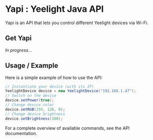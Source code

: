 # Yapi : Yeelight Java API
Yapi is an API that lets you control different Yeelight devices via Wi-Fi.

## Get Yapi
*In progress...*


## Usage / Example
Here is a simple example of how to use the API:
```java
// Instantiate your device (with its IP)
YeelightDevice device = new YeelightDevice("192.168.1.47");
// Switch on the device
device.setPower(true);
// Change device color
device.setRGB(255, 126, 0);
// Change device brightness
device.setBrightness(100);
```
For a complete overview of available commands, see the API documentation.
